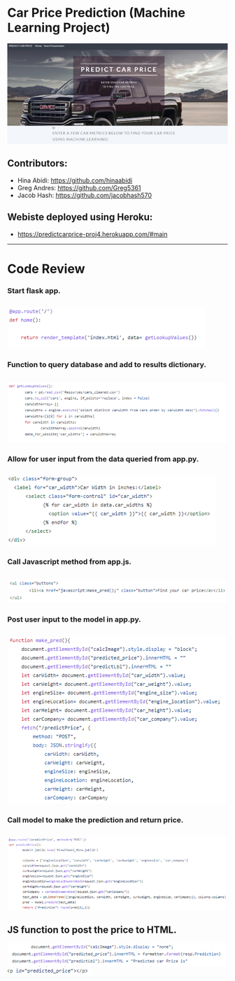 # Car Price Prediction (Machine Learning Project)

![alt text](https://github.com/jacobhash570/project_4/blob/main/Images/p_image9.png)


## Contributors:

- Hina Abidi: https://github.com/hinaabidi
- Greg Andres: https://github.com/Greg5361
- Jacob Hash: https://github.com/jacobhash570

## Webiste deployed using Heroku: 
 - https://predictcarprice-proj4.herokuapp.com/#main
-----------------------------------------------------------------------------------

# Code Review

### Start flask app.
![alt text](https://github.com/jacobhash570/project_4/blob/main/Images/p_image1.png)
-----------------------------------------------------------------------------------

### Function to query database and add to results dictionary.
![alt text](https://github.com/jacobhash570/project_4/blob/main/Images/p_image2.png)
-----------------------------------------------------------------------------------

### Allow for user input from the data queried from app.py.
![alt text](https://github.com/jacobhash570/project_4/blob/main/Images/p_image3.png)
-----------------------------------------------------------------------------------

### Call Javascript method from app.js.
![alt text](https://github.com/jacobhash570/project_4/blob/main/Images/p_image5.png)
-----------------------------------------------------------------------------------

### Post user input to the model in app.py.
![alt text](https://github.com/jacobhash570/project_4/blob/main/Images/p_image4.png)
-----------------------------------------------------------------------------------

### Call model to make the prediction and return price.
![alt text](https://github.com/jacobhash570/project_4/blob/main/Images/p_image6.png)
-----------------------------------------------------------------------------------

## JS function to post the price to HTML.
![alt text](https://github.com/jacobhash570/project_4/blob/main/Images/p_image7.png)
![alt text](https://github.com/jacobhash570/project_4/blob/main/Images/p_image8.png)


